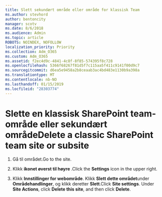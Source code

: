 ```yaml
---
title: Slett sekundært område eller område for klassisk Team
ms.author: stevhord
author: bentoncity
manager: scotv
ms.date: 8/6/2018
ms.audience: Admin
ms.topic: article
ROBOTS: NOINDEX, NOFOLLOW
localization_priority: Priority
ms.collection: Adm_O365
ms.custom: Adm_O365
ms.assetid: f2ec4d9c-4841-4c8f-8f85-574395f8c728
ms.openlocfilehash: 5366f68267f81d5f7c115aa5f411c9141f00d9c7
ms.sourcegitcommit: d6ea5e9458a2b8ceaab3ac4bd483e1130b9a398a
ms.translationtype: MT
ms.contentlocale: nb-NO
ms.lasthandoff: 01/15/2019
ms.locfileid: "28303774"
---
```

# <a name="delete-a-classic-sharepoint-team-site-or-subsite"></a><span data-ttu-id="9b4c9-102">Slette en klassisk SharePoint team-område eller sekundært område</span><span class="sxs-lookup"><span data-stu-id="9b4c9-102">Delete a classic SharePoint team site or subsite</span></span>

1. <span data-ttu-id="9b4c9-103">Gå til området.</span><span class="sxs-lookup"><span data-stu-id="9b4c9-103">Go to the site.</span></span>
    
2. <span data-ttu-id="9b4c9-104">Klikk **ikonet øverst til høyre** .</span><span class="sxs-lookup"><span data-stu-id="9b4c9-104">Click the **Settings** icon in the upper right.</span></span> 
    
3. <span data-ttu-id="9b4c9-p101">Klikk **Innstillinger for webområde**. Klikk **Slett dette området**under **Områdehandlinger**, og klikk deretter **Slett**.</span><span class="sxs-lookup"><span data-stu-id="9b4c9-p101">Click **Site settings**. Under **Site Actions**, click **Delete this site**, and then click **Delete**.</span></span>
    

